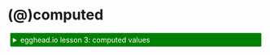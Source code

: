 <div id='codefund' style='float:right'></div>

# (@)computed

<details>
    <summary style="color: white; background:green;padding:5px;margin:5px;border-radius:2px">egghead.io lesson 3: computed values</summary>
    <br>
    <div style="padding:5px;">
        <iframe style="border: none;" width=760 height=427  src="https://egghead.io/lessons/javascript-derive-computed-values-and-manage-side-effects-with-mobx-reactions/embed" />
    </div>
    <a style="font-style:italic;padding:5px;margin:5px;"  href="https://egghead.io/lessons/javascript-derive-computed-values-and-manage-side-effects-with-mobx-reactions">Hosted on egghead.io</a>
</details>

Computed values are values that can be derived from the existing state or other computed values.
Conceptually, they are very similar to formulas in spreadsheets.
Computed values can't be underestimated, as they help you to make your actual modifiable state as small as possible.
Besides that they are highly optimized, so use them wherever possible.

Don't confuse `computed` with `autorun`. They are both reactively invoked expressions,
but use `@computed` if you want to reactively produce a *value* that can be used by other observers and
`autorun` if you don't want to produce a new value but rather want to achieve an *effect*.
For example imperative side effects like logging, making network requests etc.

Computed values are automatically derived from your state if any value that affects them changes.
Computed values can be optimized away in many cases by MobX as they are assumed to be pure.
For example, a computed property won't re-run if none of the data used in the previous computation changed.
Nor will a computed property re-run if is not in use by some other computed property or reaction.
In such cases it will be suspended.

This automatic suspension is very convenient. If a computed value is no longer observed, for example the UI in which it was used no longer exists, MobX can automatically garbage collect it. This differs from `autorun`'s values where you must dispose of them yourself.
It sometimes confuses people new to MobX, that if you create a computed property but don't use it anywhere in a reaction, it will not cache its value and recompute more often than seems necessary.
However, in real life situations this is by far the best default, and you can always forcefully keep a computed value awake if you need to, by using either [`observe`](observe.md) or [`keepAlive`](https://github.com/mobxjs/mobx-utils#keepalive).

Note that `computed` properties are not enumerable. Nor can they be overwritten in an inheritance chain.

## `@computed`

If you have [decorators enabled](../best/decorators.md) you can use the `@computed` decorator on any getter of a class property to declaratively create computed properties.

```javascript
import {observable, computed} from "mobx";

class OrderLine {
    @observable price = 0;
    @observable amount = 1;

    constructor(price) {
        this.price = price;
    }

    @computed get total() {
        return this.price * this.amount;
    }
}
```

Otherwise, use `decorate` to introduce them:

```javascript
import {decorate, observable, computed} from "mobx";

class OrderLine {
    price = 0;
    amount = 1;

    constructor(price) {
        this.price = price;
    }

    get total() {
        return this.price * this.amount;
    }
}
decorate(OrderLine, {
    price: observable,
    amount: observable,
    total: computed
})
```

Both `observable.object` and `extendObservable` will automatically infer getter properties to be computed properties, so the following suffices:

```javascript
const orderLine = observable.object({
    price: 0,
    amount: 1,
    get total() {
        return this.price * this.amount
    }
})
```


## Setters for computed values

It is possible to define a setter for computed values as well. Note that these setters cannot be used to alter the value of the computed property directly,
but they can be used as 'inverse' of the derivation. For example:

```javascript
const orderLine = observable.object({
    price: 0,
    amount: 1,
    get total() {
        return this.price * this.amount
    },
    set total(total) {
        this.price = total / this.amount // infer price from total
    }
})
```

And similarly

```javascript
class Foo {
    @observable length = 2;
    @computed get squared() {
        return this.length * this.length;
    }
    set squared(value) { //this is automatically an action, no annotation necessary
        this.length = Math.sqrt(value);
    }
}
```

_Note: always define the setter *after* the getter, some TypeScript versions are known to declare two properties with the same name otherwise._

## `computed(expression)` as function

`computed` can also be invoked directly as function.
Just like `observable.box(primitive value)` creates a stand-alone observable.
Use `.get()` on the returned object to get the current value of the computation, or `.observe(callback)` to observe its changes.
This form of `computed` is not used very often, but in some cases where you need to pass a "boxed" computed value around it might prove useful.

Example:

```javascript
import {observable, computed} from "mobx";
var name = observable.box("John");

var upperCaseName = computed(() =>
	name.get().toUpperCase()
);

var disposer = upperCaseName.observe(change => console.log(change.newValue));

name.set("Dave");
// prints: 'DAVE'
```

## Options for `computed`

When using `computed` as modifier or as box, it accepts a second options argument with the following optional arguments:

* `name`: String, the debug name used in spy and the MobX devtools
* `context`: The `this` that should be used in the provided expression
* `set`: The setter function to be used. Without setter it is not possible to assign new values to a computed value. If the second argument passed to `computed` is a function, this is assumed to be a setter.
* `equals`: By default `comparer.default`. This acts as a comparison function for comparing the previous value with the next value. If this function considers the previous and next values to be equal, then observers will not be re-evaluated. This is useful when working with structural data, and types from other libraries. For example, a computed [moment](https://momentjs.com/) instance could use `(a, b) => a.isSame(b)`. `comparer.structural` comes in handy if you want to use structural comparison to determine whether the new value is different from the previous value (and as a result notify observers).
* `requiresReaction`: It is recommended to set this one to `true` on very expensive computed values. If you try to read it's value, but the value is not being tracked by some observer (in which case MobX won't cache the value), it will cause the computed to throw, instead of doing an expensive re-evalution.
* `keepAlive`: don't suspend this computed value if it is not observed by anybody. _Be aware, this can easily lead to memory leaks as it will result in every observable used by this computed value, keeping the computed value in memory!_

## `@computed.struct` for structural comparison

The `@computed` decorator does not take arguments. If you want to to create a computed property which does structural comparison, use `@computed.struct`.

## Built-in comparers

MobX provides three built-in `comparer`s which should cover most needs:
- `comparer.identity`: Uses the identity (`===`) operator to determine if two values are the same.
- `comparer.default`: The same as `comparer.identity`, but also considers `NaN` to be equal to `NaN`.
- `comparer.structural`: Performs deep structural comparison to determine if two values are the same.

## Computed values run more often than expected

Please check the [`pitfalls`](https://mobx.js.org/best/pitfalls.html#computed-values-run-more-often-than-expected) section if you experience this.

## Note on error handling

If a computed value throws an exception during its computation, this exception will be caught and rethrown any time its value is read.
It is strongly recommended to always throw `Error`'s, so that the original stack trace is preserved. E.g.: `throw new Error("Uhoh")` instead of `throw "Uhoh"`.
Throwing exceptions doesn't break tracking, so it is possible for computed values to recover from exceptions.

Example:

```javascript
const x = observable(3)
const y = observable(1)
const divided = computed(() => {
    if (y.get() === 0)
        throw new Error("Division by zero")
    return x.get() / y.get()
})

divided.get() // returns 3

y.set(0) // OK
divided.get() // Throws: Division by zero
divided.get() // Throws: Division by zero

y.set(2)
divided.get() // Recovered; Returns 1.5
```

## Computeds with arguments

Sometimes you might want to have a computed value that takes one or more arguments. 
In such cases mobx-util's [`computedFn`](https://github.com/mobxjs/mobx-utils#computedfn) can be used:

```typescript
// Parameterized computed views:
// Create computed's and store them in a cache
import { observable, computed } from "mobx"

class Todos {
  @observable todos = []
  
  getAllTodosByUser = computedFn(function getAllTodosByUser(userId) {
    return this.todos.filter(todo => todo.user === userId))
  })
}
```

Note: don't use arrow functions as the `this` would be incorrect. 

For further details, check the mobx-utils [docs](https://github.com/mobxjs/mobx-utils#computedfn)
